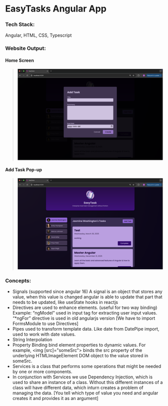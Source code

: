 # EasyTasks Angular App

### Tech Stack:

Angular, HTML, CSS, Typescript

### Website Output:

#### Home Screen

> <img src="https://github.com/naveen-v-v/Easytasks-web-app/blob/main/public/output_add_task.png?raw=true" alt="logo"/>

#### Add Task Pop-up

> <img src="https://github.com/naveen-v-v/Easytasks-web-app/blob/main/public/output_homescreen.png?raw=true" alt="logo"/>

### Concepts:

- Signals (supported since angular 16)
  A signal is an object that stores any value, when this value is changed angular is able to update that part that needs to be updated, like useState hooks in reactjs
- Directives are used to enhance elements. (useful for two way binding)
  Example: “ngModel” used in input tag for extracting user input values.
  “\*ngFor” directive is used in old angularjs version
  [We have to import FormsModule to use Directives]
- Pipes used to transform template data. Like date from DatePipe import, used to work with date values.
- String Interpolation
- Property Binding
  bind element properties to dynamic values.
  For example, <img [src]="someSrc"> binds the src property of the underlying HTMLImageElement DOM object to the value stored in someSrc.
- Services is a class that performs some operations that might be needed by one or more components.
- In conjunction with Services we use Dependency Injection, which is used to share an instance of a class. Without this different instances of a class will have different data, which inturn creates a problem of managing the data.
  [You tell which type of value you need and angular creates it and provides it as an argument]

